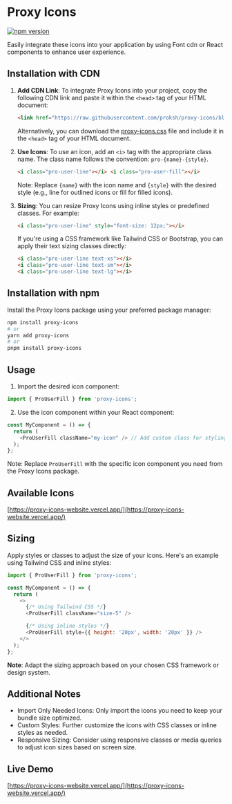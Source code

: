 # Proxy Icons

[![npm version](https://img.shields.io/npm/v/proxy-icons.svg?style=flat-square)](https://www.npmjs.com/package/proxy-icons)

Easily integrate these icons into your application by using Font cdn or React components to enhance user experience.

## Installation with CDN

1. **Add CDN Link**: To integrate Proxy Icons into your project, copy the following CDN link and paste it within the `<head>` tag of your HTML document:

   ```html
   <link href="https://raw.githubusercontent.com/proksh/proxy-icons/blob/main/packages/font/pro.css" rel="stylesheet" />
   ```

   Alternatively, you can download the <a href="#">proxy-icons.css</a> file and include it in the `<head>` tag of your HTML document.

2. **Use Icons**: To use an icon, add an `<i>` tag with the appropriate class name. The class name follows the convention: `pro-{name}-{style}`.

   ```html
   <i class="pro-user-line"></i> <i class="pro-user-fill"></i>
   ```

   Note: Replace `{name}` with the icon name and `{style}` with the desired style (e.g., line for outlined icons or fill for filled icons).

3. **Sizing**: You can resize Proxy Icons using inline styles or predefined classes. For example:

   ```html
   <i class="pro-user-line" style="font-size: 12px;"></i>
   ```

   If you're using a CSS framework like Tailwind CSS or Bootstrap, you can apply their text sizing classes directly:

   ```html
   <i class="pro-user-line text-xs"></i>
   <i class="pro-user-line text-sm"></i>
   <i class="pro-user-line text-lg"></i>
   ```

## Installation with npm

Install the Proxy Icons package using your preferred package manager:

```bash
npm install proxy-icons
# or
yarn add proxy-icons
# or
pnpm install proxy-icons
```

## Usage

1. Import the desired icon component:

```javascript
import { ProUserFill } from 'proxy-icons';
```

2. Use the icon component within your React component:

```javascript
const MyComponent = () => {
  return (
    <ProUserFill className="my-icon" /> // Add custom class for styling
  );
};
```

Note: Replace `ProUserFill` with the specific icon component you need from the Proxy Icons package.

## Available Icons

[https://proxy-icons-website.vercel.app/](https://proxy-icons-website.vercel.app/)

## Sizing

Apply styles or classes to adjust the size of your icons. Here's an example using Tailwind CSS and inline styles:

```javascript
import { ProUserFill } from 'proxy-icons';

const MyComponent = () => {
  return (
    <>
      {/* Using Tailwind CSS */}
      <ProUserFill className="size-5" />

      {/* Using inline styles */}
      <ProUserFill style={{ height: '20px', width: '20px' }} />
    </>
  );
};
```

**Note**: Adapt the sizing approach based on your chosen CSS framework or design system.

## Additional Notes

- Import Only Needed Icons: Only import the icons you need to keep your bundle size optimized.
- Custom Styles: Further customize the icons with CSS classes or inline styles as needed.
- Responsive Sizing: Consider using responsive classes or media queries to adjust icon sizes based on screen size.

## Live Demo

[https://proxy-icons-website.vercel.app/](https://proxy-icons-website.vercel.app/)
